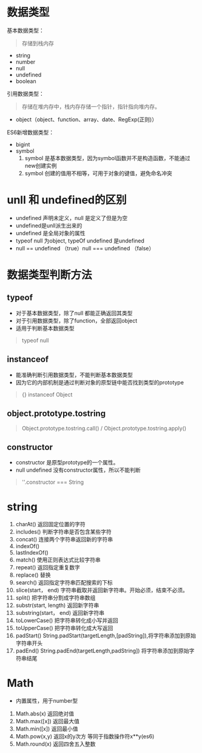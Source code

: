 # 数据类型
基本数据类型：
> 存储到栈内存
 - string
 - number
 - null
 - undefined
 - boolean

引用数据类型：
> 存储在堆内存中，栈内存存储一个指针，指针指向堆内存。
 - object（object、function、array、date、RegExp(正则)）

ES6新增数据类型：
 - bigint
 - symbol
	1. symbol 是基本数据类型，因为symbol函数并不是构造函数，不能通过new创建实例
	2. symbol 创建的值用不相等，可用于对象的键值，避免命名冲突  


# unll 和 undefined的区别
  - undefined 声明未定义，null 是定义了但是为空
  - undefined是unll派生出来的
  - undefined 是全局对象的属性
  - typeof null 为object, typeOf undefined 是undefined
  - null == undefined （true）null === undefined （false）

# 数据类型判断方法
## typeof 
  - 对于基本数据类型，除了null 都能正确返回其类型
  - 对于引用数据类型，除了function，全部返回object
  - 适用于判断基本数据类型
  > typeof null

## instanceof
  - 能准确判断引用数据类型，不能判断基本数据类型
  - 因为它的内部机制是通过判断对象的原型链中能否找到类型的prototype
  > {} instanceof Object

## object.prototype.tostring
  > Object.prototype.tostring.call() / Object.prototype.tostring.apply()

## constructor
  - constructor 是原型prototype的一个属性。
  - null undefined 没有constructor属性，所以不能判断
  > ''.constructor === String

# string
1. charAt() 返回固定位置的字符
2. includes() 判断字符串是否包含某些字符
3. concat() 连接两个字符串返回新的字符串
4. indexOf() 
5. lastIndexOf()
6. match() 使用正则表达式比较字符串
7. repeat() 返回指定重复数字
8. replace() 替换
9. search() 返回指定字符串匹配搜索的下标
10. slice(start， end) 字符串截取并返回新字符串。开始必须，结束不必须。
11. split() 把字符串分割成字符串数组
12. substr(start, length) 返回新字符串
13. substring(start， end)  返回新字符串
14. toLowerCase() 把字符串转化成小写并返回
15. toUpperCase() 把字符串转化成大写返回
16. padStart() String.padStart(targetLength,[padString]),将字符串添加到原始字符串开头
17. padEnd() String.padEnd(targetLength,padString]) 将字符串添加到原始字符串结尾


# Math
 - 内置属性，用于number型
 1. Math.abs(x) 返回绝对值
 2. Math.max([x]) 返回最大值
 3. Math.min([x]) 返回最小值
 4. Math.pow(x,y) 返回x的y次方 等同于指数操作符x**y(es6)
 5. Math.round(x) 返回四舍五入整数
 
